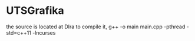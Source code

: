 # UTSGrafika

the source is located at DIra
to compile it, g++ -o main main.cpp -pthread -std=c++11 -lncurses
